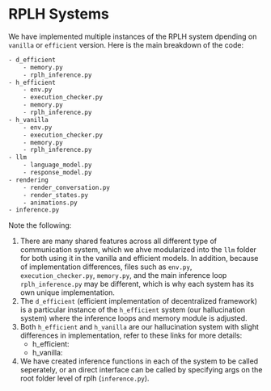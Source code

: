 # RPLH Systems
We have implemented multiple instances of the RPLH system dpending on `vanilla` or `efficient` version. Here is the main breakdown of the code:

```bash
- d_efficient
    - memory.py
    - rplh_inference.py
- h_efficient
    - env.py
    - execution_checker.py
    - memory.py
    - rplh_inference.py
- h_vanilla
    - env.py
    - execution_checker.py
    - memory.py
    - rplh_inference.py
- llm
    - language_model.py
    - response_model.py
- rendering
    - render_conversation.py
    - render_states.py
    - animations.py
- inference.py
```
Note the following:
1. There are many shared features across all different type of communication system, which we ahve modularized into the `llm` folder for both using it in the vanilla and efficient models. In addition, because of implementation differences, files such as `env.py`, `execution_checker.py`, `memory.py`, and the main inference loop `rplh_inference.py` may be different, which is why each system has its own unique implementation.
2. The `d_efficient` (efficient implementation of decentralized framework) is a particular instance of the `h_efficient` system (our hallucination system) where the inference loops and memory module is adjusted.
3. Both `h_efficient` and `h_vanilla` are our hallucination system with slight differences in implementation, refer to these links for more details:
    - h_efficient: 
    - h_vanilla:
4. We have created inference functions in each of the system to be called seperately, or an direct interface can be called by specifying args on the root folder level of rplh (`inference.py`).